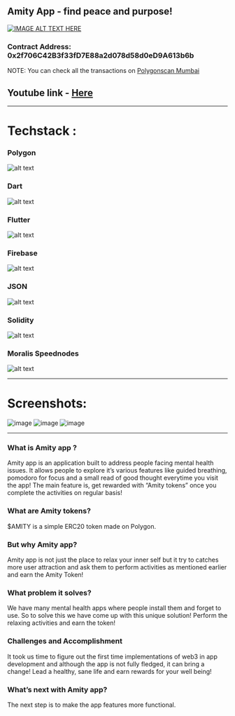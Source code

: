 ## Amity App - find peace and purpose!

[![IMAGE ALT TEXT HERE](https://img.youtube.com/vi/eq8d3qPSazQ/0.jpg)](https://www.youtube.com/watch?v=eq8d3qPSazQ)

### Contract Address: 0x2f706C42B3f33fD7E88a2d078d58d0eD9A613b6b
NOTE: You can check all the transactions on [Polygonscan Mumbai](https://mumbai.polygonscan.com/address/0x2f706C42B3f33fD7E88a2d078d58d0eD9A613b6b)

## Youtube link - [Here](https://youtu.be/eq8d3qPSazQ)

---

# Techstack : 
### Polygon
![alt text](https://polygon.technology/_nuxt/img/polygon-logo.99647ca.svg)
### Dart 
![alt text](https://www.vectorlogo.zone/logos/dartlang/dartlang-official.svg)
### Flutter 
![alt text](https://www.vectorlogo.zone/logos/flutterio/flutterio-ar21.svg)
### Firebase 
![alt text](https://www.vectorlogo.zone/logos/firebase/firebase-ar21.svg)
### JSON 
![alt text](https://www.vectorlogo.zone/logos/json/json-ar21.svg)
### Solidity 
![alt text](https://avantrio.xyz/blog/wp-content/uploads/2020/02/solidity-nedir.png)
### Moralis Speednodes 
![alt text](https://moralis.io/wp-content/uploads/2021/05/moralisWhiteLogo.svg)

---

# Screenshots:

![image](https://lh3.googleusercontent.com/fife/AAWUweWh2VZvNk18HRhR0H4F7INRrnsxc28gef0YHcRGnhQPfQWCp6T-uHakj4o7o49fj7ouqR67vadmEusrt-pCXTLkGvQcWS4zT63Nx5sVGMyUkq8YsrnZqJsjm3r3TkROVo7GmsXvO70i6dJq288qGtXlM2pm5eMpDCdLCLRJBCnQQTIhFzdqGjjIbkkUKr5L6vSiSgtnz_AeObLRwF7Xo_2wUlaus38l4S1tUBj3h2YzcAI9G09C0ImpKGtoPcEvJ-e_qNoGpyuHuXUB3gSfHugZygsLkCvn_g-NkLhFssWWxiUjvhKGKwhti6Y7wlpwi6eK4l93zL5v3Tb9LuOnlBCdpIbElyKeaYuaJAPutgA9OdbWx0LJeiZRqEVWvqC89XYEJfIvuDdbM4GZeO1zcGdfZr-KGUosxV-0c0rKH7Rm_jmf16rWBQGguadOY6_vqdML6KjTadWEaA7q4AqN-ScLkUz7TRhSDtROgWjeTarP1XxJJXBtD_Sc90xeWcc5LVxuBiK_2V4bBJdDpl4lQrAu63Fl_5W11lIy2y7N_ufHV3QcDXLSOqaMisZG-nX-GEdxk0Qp-P5GX62aLiolWe4h5tbWSklB5Y0LY4nLLQWJyMnJLDewW62LDCsIJCps4E4Cn_VBiWnXR14rZ4e8-Y_4WY_X25X35WxD-5ERvPorLGaNMw8YDopmVakf8-OLmj9bQFnk0RcqMCAKVOeYaPsw-npFaP16dfM=w1920-h896-ft) 
![image](https://lh3.googleusercontent.com/fife/AAWUweU3jEBhCmJQVPlaiH4C-hL-3W6NHVKGgESPSN8LbtIM0iOBHslbPo6Lvy2X3uYehm6SgRfDBPFb8HUqvEmC1LpEDo-DZd9cqgrd6YzyPfWSN60h0VrGOGe6XlhySC-dEjgPmTbV_HgqDEZOueVtmdaYMTrzArXgJQm5aWaaP7Gxad7Ih4kHkBLpsOFw9TWUi5COofLpAxQaG9kkgca4Vp9moPLoMlGuMWrEBMirJpvYVFd2s3wMm5p-gyy1himMB1Z5ODB3q-_0PPhRDWdnkAj0YJAp4N9YEyCl2qbLoV002efFctttfCTJcRgSETzp88c9za4rok834N99KMLS-ftPaQoPvKXKd5UEe-Am5_H9IQEaeqXpts2mZEoDiiHEhUp9qIqMBQd0aMkAdiMCOg_Qbm4UJxx9dV2RqIk5Tu_XRlbfVINgcVB6aOqTjdEXr7glytdxBpBbNu8dAaeZCMtuGPhfLBr7Mp9p7uvY7lnu1RL49VpLJ1OigBmFo0pps3I_04aqMrKN_uVhW9zWuES_Cev5JOz8bxJvWPH-MLXikWlaMqJffcsRzGR8JUvBl2PgoUORWNENOuw3lpaLyKoGSxATF2tr7ap4bG5kOtoTV21JAokHDa_YLoi3bBf8F0p3NxaYTXJCfNj3OKW5kLFGrH_tOF9YGNb4H0S5EqSlQN9zjt8WtUV3GepGxY2JVS7FgD0Y3k1i-KZ-Tu6SYmJepXRzlAxs5zQ=w1920-h947-ft)
![image](https://lh3.googleusercontent.com/fife/AAWUweUvmoQ3tXiN_w4bC8aSYmhxriIbCBbtieaz3cfPQ4GBAJZE7HqU-t7A9DTLCsN9Ao7QybDhChWHCOZDG2J6XfD2iRJiaGB9y4v_wFmiABT5GBPPjKLPUjbI8e1zWUuV0ND-TLuZQmfOInxK5WYgBjH850_fp9Zx7XTAPtXz1r5Wt8vCOK2Xy_69izoB7Cgi14o7EdpNSTdnO_6TYcG2cqQegCO8mZ6_RJAJxipcSxcMDZ9cfMVcYSq6M6b_bSbr9I_xL3Dc5kbl6pjzVIBw9yFcR8Xr6cu2CrEQYZEsKHhIQtF6bkag3T_kJjB2x0Sx-M6u9Lz6I5ja0KL-QZRSLLTdDeAShFZIgh8EV9cxZurvYEYfx7ke77perEiVA32FoKA2fB7kObCnXl5yxF6kErB6vI-k6qeyRoUYrFAF-ZrlKfdRDvk1q8rRZj7K4mzqv7QJlzu6AcxafC9BfeuMK_FTlZ7KT14_-nX2S5ZXIbXySAGpzOO9A4QDotzLKmkIyUxIXvBV5eaUBFQBNMxFgrZXcP8oELbBt5l2RQntfhPb8eh4FE9ySgT3GzT_LDf0Kvza7a2Sk-pPRNeFfObh31QUqLvuTuFck5ukDwH3DQH5bJVL6XYEaLMZsRoYeu9wwp2u3eiBQOXSx4qAk2Lnb5M-mt0PrpQ2Pb4cLsma5E0xhY2ZHpNjtTfuJWcAkcX-x1U1Vj5XA2fiPM6XaZq2ZSmNkFnPT-aT-7Y=w1920-h947-ft)

---

### What is Amity app ?

Amity app is an application built to address people facing mental health issues.  It allows people to explore it’s various features like guided breathing, pomodoro for focus and a small read of good thought everytime you visit the app! The main feature is, get rewarded with “Amity tokens” once you complete the activities on regular basis!
### What are Amity tokens?
$AMITY is a simple ERC20 token made on Polygon.

### But why Amity app?
Amity app is not just the place to relax your inner self but it try to catches more user attraction and ask them to perform activities as mentioned earlier and earn the Amity Token!

### What problem it solves? 
We have many mental health apps where people install them and forget to use. So to solve this we have come up with this unique solution! Perform the relaxing activities and earn the token!

### Challenges and Accomplishment

It took us time to figure out the first time implementations of web3 in app development and although the app is not fully fledged, it can bring a change! Lead a healthy, sane life and earn rewards for your well being!   

### What’s next with Amity app?

The next step is to make the app features more functional. 




